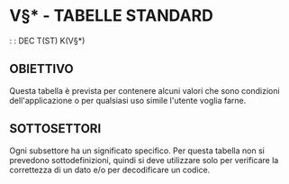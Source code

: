 # V§\* - TABELLE STANDARD
 :  : DEC T(ST) K(V§\*)
## OBIETTIVO
Questa tabella è prevista per contenere alcuni valori che sono condizioni dell'applicazione o per qualsiasi uso simile l'utente voglia farne.
## SOTTOSETTORI
Ogni subsettore ha un significato specifico. Per questa tabella non si prevedono sottodefinizioni, quindi si deve utilizzare solo per verificare la correttezza di un dato e/o per decodificare un codice.
